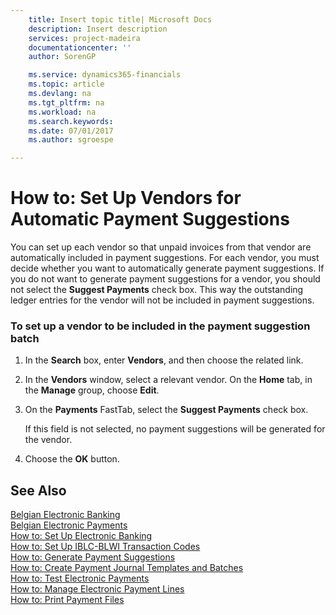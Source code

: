```yaml
---
    title: Insert topic title| Microsoft Docs
    description: Insert description
    services: project-madeira
    documentationcenter: ''
    author: SorenGP

    ms.service: dynamics365-financials
    ms.topic: article
    ms.devlang: na
    ms.tgt_pltfrm: na
    ms.workload: na
    ms.search.keywords:
    ms.date: 07/01/2017
    ms.author: sgroespe

---
```

# How to: Set Up Vendors for Automatic Payment Suggestions
You can set up each vendor so that unpaid invoices from that vendor are automatically included in payment suggestions. For each vendor, you must decide whether you want to automatically generate payment suggestions. If you do not want to generate payment suggestions for a vendor, you should not select the **Suggest Payments** check box. This way the outstanding ledger entries for the vendor will not be included in payment suggestions.  
  
### To set up a vendor to be included in the payment suggestion batch  
  
1.  In the **Search** box, enter **Vendors**, and then choose the related link.  
  
2.  In the **Vendors** window, select a relevant vendor. On the **Home** tab, in the **Manage** group, choose **Edit**.  
  
3.  On the **Payments** FastTab, select the **Suggest Payments** check box.  
  
     If this field is not selected, no payment suggestions will be generated for the vendor.  
  
4.  Choose the **OK** button.  
  
## See Also  
 [Belgian Electronic Banking](../belgian-electronic-banking.md)   
 [Belgian Electronic Payments](../belgian-electronic-payments.md)   
 [How to: Set Up Electronic Banking](../how-to-set-up-electronic-banking.md)   
 [How to: Set Up IBLC-BLWI Transaction Codes](../how-to-set-up-iblc-blwi-transaction-codes.md)   
 [How to: Generate Payment Suggestions](../how-to-generate-payment-suggestions.md)   
 [How to: Create Payment Journal Templates and Batches](../how-to-create-payment-journal-templates-and-batches.md)   
 [How to: Test Electronic Payments](../how-to-test-electronic-payments.md)   
 [How to: Manage Electronic Payment Lines](../how-to-manage-electronic-payment-lines.md)   
 [How to: Print Payment Files](../how-to-print-payment-files.md)